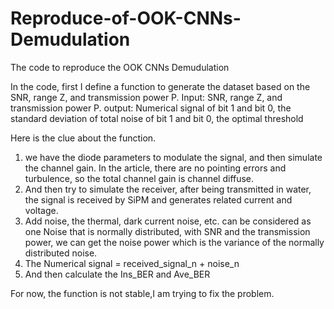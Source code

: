 # Reproduce-of-OOK-CNNs-Demudulation
The code to reproduce the OOK CNNs Demudulation


In the code, first I define a function to generate the dataset based on the SNR, range Z, and transmission power P.
Input: SNR, range Z, and transmission power P.
output: Numerical signal of bit 1 and bit 0, the standard deviation of total noise of bit 1 and bit 0, the optimal threshold

Here is the clue about the function.
1. we have the diode parameters to modulate the signal, and then simulate the channel gain. In the article, there are no pointing errors and turbulence, so the total channel gain is channel diffuse.
2. And then try to simulate the receiver, after being transmitted in water, the signal is received by SiPM and generates related current and voltage.
3. Add noise, the thermal, dark current noise, etc. can be considered as one Noise that is normally distributed, with SNR and the transmission power, we can get the noise power which is the variance of the normally distributed noise.
4. The Numerical signal  = received_signal_n + noise_n
5. And then calculate the Ins_BER and Ave_BER

For now, the function is not stable,I am trying to fix the problem.

